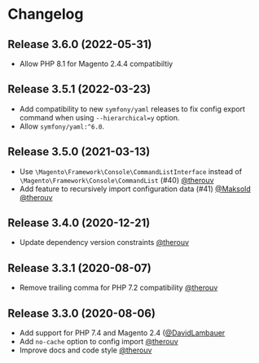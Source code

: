 # Changelog

## Release 3.6.0 (2022-05-31)

* Allow PHP 8.1 for Magento 2.4.4 compatibiltiy

## Release 3.5.1 (2022-03-23)

* Add compatibility to new `symfony/yaml` releases to fix config export command when using `--hierarchical=y` option.
* Allow `symfony/yaml:^6.0`.

## Release 3.5.0 (2021-03-13)

* Use `\Magento\Framework\Console\CommandListInterface` instead of `\Magento\Framework\Console\CommandList` (#40) [@therouv](https://github.com/therouv)
* Add feature to recursively import configuration data (#41) [@Maksold](https://github.com/Maksold) [@therouv](https://github.com/therouv)

## Release 3.4.0 (2020-12-21)

* Update dependency version constraints [@therouv](https://github.com/therouv)


## Release 3.3.1 (2020-08-07)

* Remove trailing comma for PHP 7.2 compatibility [@therouv](https://github.com/therouv)


## Release 3.3.0 (2020-08-06)

* Add support for PHP 7.4 and Magento 2.4 ([@DavidLambauer](https://github.com/DavidLambauer)
* Add `no-cache` option to config import [@therouv](https://github.com/therouv)
* Improve docs and code style [@therouv](https://github.com/therouv)
